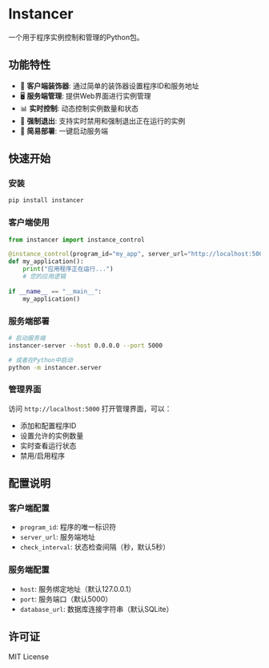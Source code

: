 # Instancer

一个用于程序实例控制和管理的Python包。

## 功能特性

- 🎯 **客户端装饰器**: 通过简单的装饰器设置程序ID和服务地址
- 🖥️ **服务端管理**: 提供Web界面进行实例管理
- 📊 **实时控制**: 动态控制实例数量和状态
- 🚫 **强制退出**: 支持实时禁用和强制退出正在运行的实例
- 🔧 **简易部署**: 一键启动服务端

## 快速开始

### 安装

```bash
pip install instancer
```

### 客户端使用

```python
from instancer import instance_control

@instance_control(program_id="my_app", server_url="http://localhost:5000")
def my_application():
    print("应用程序正在运行...")
    # 您的应用逻辑
    
if __name__ == "__main__":
    my_application()
```

### 服务端部署

```bash
# 启动服务端
instancer-server --host 0.0.0.0 --port 5000

# 或者在Python中启动
python -m instancer.server
```

### 管理界面

访问 `http://localhost:5000` 打开管理界面，可以：

- 添加和配置程序ID
- 设置允许的实例数量
- 实时查看运行状态
- 禁用/启用程序

## 配置说明

### 客户端配置

- `program_id`: 程序的唯一标识符
- `server_url`: 服务端地址
- `check_interval`: 状态检查间隔（秒，默认5秒）

### 服务端配置

- `host`: 服务绑定地址（默认127.0.0.1）
- `port`: 服务端口（默认5000）
- `database_url`: 数据库连接字符串（默认SQLite）

## 许可证

MIT License
